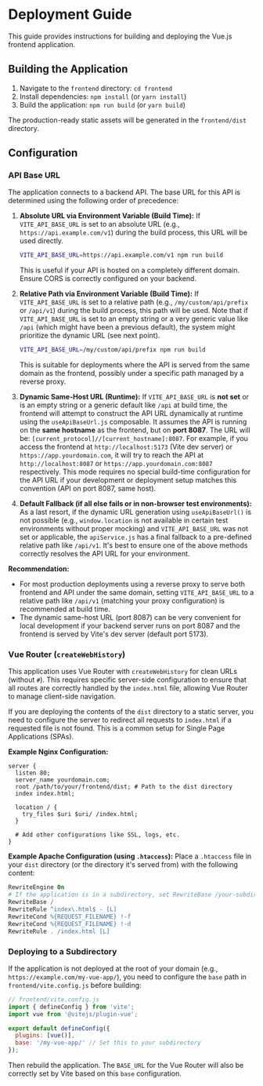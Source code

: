 # Deployment Guide

This guide provides instructions for building and deploying the Vue.js frontend application.

## Building the Application

1.  Navigate to the `frontend` directory: `cd frontend`
2.  Install dependencies: `npm install` (or `yarn install`)
3.  Build the application: `npm run build` (or `yarn build`)

The production-ready static assets will be generated in the `frontend/dist` directory.

## Configuration

### API Base URL

The application connects to a backend API. The base URL for this API is determined using the following order of precedence:

1.  **Absolute URL via Environment Variable (Build Time):**
    If `VITE_API_BASE_URL` is set to an absolute URL (e.g., `https://api.example.com/v1`) during the build process, this URL will be used directly.
    ```bash
    VITE_API_BASE_URL=https://api.example.com/v1 npm run build
    ```
    This is useful if your API is hosted on a completely different domain. Ensure CORS is correctly configured on your backend.

2.  **Relative Path via Environment Variable (Build Time):**
    If `VITE_API_BASE_URL` is set to a relative path (e.g., `/my/custom/api/prefix` or `/api/v1`) during the build process, this path will be used. Note that if `VITE_API_BASE_URL` is set to an empty string or a very generic value like `/api` (which might have been a previous default), the system might prioritize the dynamic URL (see next point).
    ```bash
    VITE_API_BASE_URL=/my/custom/api/prefix npm run build
    ```
    This is suitable for deployments where the API is served from the same domain as the frontend, possibly under a specific path managed by a reverse proxy.

3.  **Dynamic Same-Host URL (Runtime):**
    If `VITE_API_BASE_URL` is **not set** or is an empty string or a generic default like `/api` at build time, the frontend will attempt to construct the API URL dynamically at runtime using the `useApiBaseUrl.js` composable. It assumes the API is running on the **same hostname** as the frontend, but on **port 8087**.
    The URL will be: `[current_protocol]//[current_hostname]:8087`.
    For example, if you access the frontend at `http://localhost:5173` (Vite dev server) or `https://app.yourdomain.com`, it will try to reach the API at `http://localhost:8087` or `https://app.yourdomain.com:8087` respectively.
    This mode requires no special build-time configuration for the API URL if your development or deployment setup matches this convention (API on port 8087, same host).

4.  **Default Fallback (if all else fails or in non-browser test environments):**
    As a last resort, if the dynamic URL generation using `useApiBaseUrl()` is not possible (e.g., `window.location` is not available in certain test environments without proper mocking) and `VITE_API_BASE_URL` was not set or applicable, the `apiService.js` has a final fallback to a pre-defined relative path like `/api/v1`. It's best to ensure one of the above methods correctly resolves the API URL for your environment.

**Recommendation:**
*   For most production deployments using a reverse proxy to serve both frontend and API under the same domain, setting `VITE_API_BASE_URL` to a relative path like `/api/v1` (matching your proxy configuration) is recommended at build time.
*   The dynamic same-host URL (port 8087) can be very convenient for local development if your backend server runs on port 8087 and the frontend is served by Vite's dev server (default port 5173).

### Vue Router (`createWebHistory`)

This application uses Vue Router with `createWebHistory` for clean URLs (without `#`). This requires specific server-side configuration to ensure that all routes are correctly handled by the `index.html` file, allowing Vue Router to manage client-side navigation.

If you are deploying the contents of the `dist` directory to a static server, you need to configure the server to redirect all requests to `index.html` if a requested file is not found. This is a common setup for Single Page Applications (SPAs).

**Example Nginx Configuration:**
```nginx
server {
  listen 80;
  server_name yourdomain.com;
  root /path/to/your/frontend/dist; # Path to the dist directory
  index index.html;

  location / {
    try_files $uri $uri/ /index.html;
  }

  # Add other configurations like SSL, logs, etc.
}
```

**Example Apache Configuration (using `.htaccess`):**
Place a `.htaccess` file in your `dist` directory (or the directory it's served from) with the following content:
```apache
RewriteEngine On
# If the application is in a subdirectory, set RewriteBase /your-subdirectory/
RewriteBase /
RewriteRule ^index\.html$ - [L]
RewriteCond %{REQUEST_FILENAME} !-f
RewriteCond %{REQUEST_FILENAME} !-d
RewriteRule . /index.html [L]
```

### Deploying to a Subdirectory

If the application is not deployed at the root of your domain (e.g., `https://example.com/my-vue-app/`), you need to configure the `base` path in `frontend/vite.config.js` before building:

```javascript
// frontend/vite.config.js
import { defineConfig } from 'vite';
import vue from '@vitejs/plugin-vue';

export default defineConfig({
  plugins: [vue()],
  base: '/my-vue-app/' // Set this to your subdirectory
});
```
Then rebuild the application. The `BASE_URL` for the Vue Router will also be correctly set by Vite based on this `base` configuration.
